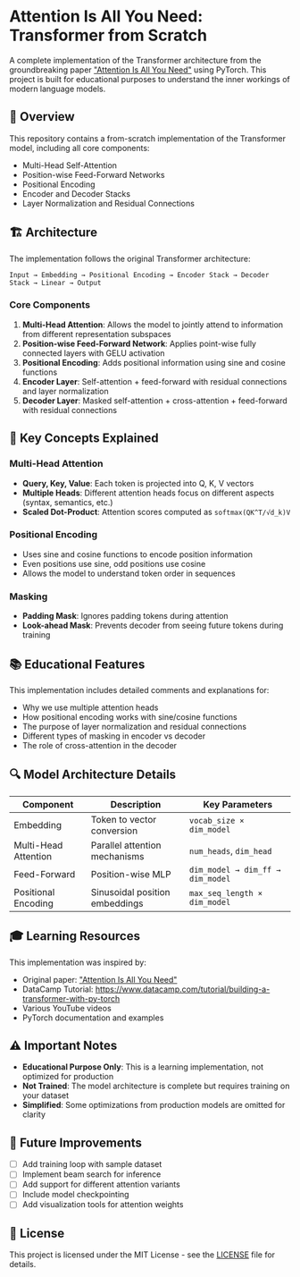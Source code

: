 # Attention Is All You Need: Transformer from Scratch

A complete implementation of the Transformer architecture from the groundbreaking paper ["Attention Is All You Need"](https://arxiv.org/abs/1706.03762) using PyTorch. This project is built for educational purposes to understand the inner workings of modern language models.

## 🎯 Overview

This repository contains a from-scratch implementation of the Transformer model, including all core components:
- Multi-Head Self-Attention
- Position-wise Feed-Forward Networks
- Positional Encoding
- Encoder and Decoder Stacks
- Layer Normalization and Residual Connections

## 🏗️ Architecture

The implementation follows the original Transformer architecture:

```
Input → Embedding → Positional Encoding → Encoder Stack → Decoder Stack → Linear → Output
```

### Core Components

1. **Multi-Head Attention**: Allows the model to jointly attend to information from different representation subspaces
2. **Position-wise Feed-Forward Network**: Applies point-wise fully connected layers with GELU activation
3. **Positional Encoding**: Adds positional information using sine and cosine functions
4. **Encoder Layer**: Self-attention + feed-forward with residual connections and layer normalization
5. **Decoder Layer**: Masked self-attention + cross-attention + feed-forward with residual connections

## 🧠 Key Concepts Explained

### Multi-Head Attention
- **Query, Key, Value**: Each token is projected into Q, K, V vectors
- **Multiple Heads**: Different attention heads focus on different aspects (syntax, semantics, etc.)
- **Scaled Dot-Product**: Attention scores computed as `softmax(QK^T/√d_k)V`

### Positional Encoding
- Uses sine and cosine functions to encode position information
- Even positions use sine, odd positions use cosine
- Allows the model to understand token order in sequences

### Masking
- **Padding Mask**: Ignores padding tokens during attention
- **Look-ahead Mask**: Prevents decoder from seeing future tokens during training

## 📚 Educational Features

This implementation includes detailed comments and explanations for:
- Why we use multiple attention heads
- How positional encoding works with sine/cosine functions
- The purpose of layer normalization and residual connections
- Different types of masking in encoder vs decoder
- The role of cross-attention in the decoder

## 🔍 Model Architecture Details

| Component | Description | Key Parameters |
|-----------|-------------|----------------|
| Embedding | Token to vector conversion | `vocab_size × dim_model` |
| Multi-Head Attention | Parallel attention mechanisms | `num_heads`, `dim_head` |
| Feed-Forward | Position-wise MLP | `dim_model → dim_ff → dim_model` |
| Positional Encoding | Sinusoidal position embeddings | `max_seq_length × dim_model` |

## 🎓 Learning Resources

This implementation was inspired by:
- Original paper: ["Attention Is All You Need"](https://arxiv.org/abs/1706.03762)
- DataCamp Tutorial: https://www.datacamp.com/tutorial/building-a-transformer-with-py-torch
- Various YouTube videos
- PyTorch documentation and examples

## ⚠️ Important Notes

- **Educational Purpose Only**: This is a learning implementation, not optimized for production
- **Not Trained**: The model architecture is complete but requires training on your dataset
- **Simplified**: Some optimizations from production models are omitted for clarity

## 🚧 Future Improvements

- [ ] Add training loop with sample dataset
- [ ] Implement beam search for inference
- [ ] Add support for different attention variants
- [ ] Include model checkpointing
- [ ] Add visualization tools for attention weights

## 📄 License

This project is licensed under the MIT License - see the [LICENSE](LICENSE) file for details.

